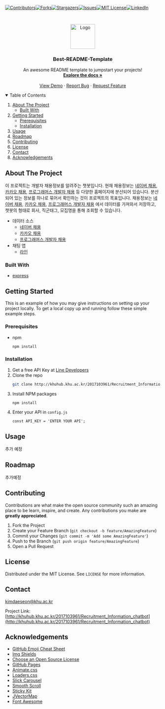 <!--
*** Thanks for checking out the Best-README-Template. If you have a suggestion
*** that would make this better, please fork the repo and create a pull request
*** or simply open an issue with the tag "enhancement".
*** Thanks again! Now go create something AMAZING! :D
-->



<!-- PROJECT SHIELDS -->
<!--
*** I'm using markdown "reference style" links for readability.
*** Reference links are enclosed in brackets [ ] instead of parentheses ( ).
*** See the bottom of this document for the declaration of the reference variables
*** for contributors-url, forks-url, etc. This is an optional, concise syntax you may use.
*** https://www.markdownguide.org/basic-syntax/#reference-style-links
-->
[![Contributors][contributors-shield]][contributors-url][![Forks][forks-shield]][forks-url][![Stargazers][stars-shield]][stars-url][![Issues][issues-shield]][issues-url][![MIT License][license-shield]][license-url][![LinkedIn][linkedin-shield]][linkedin-url]



<!-- PROJECT LOGO -->
<br />

<p align="center">
  <a href="https://github.com/othneildrew/Best-README-Template">
    <img src="images/logo.png" alt="Logo" width="80" height="80">
  </a>

  <h3 align="center">Best-README-Template</h3>

  <p align="center">
    An awesome README template to jumpstart your projects!
    <br />
    <a href="https://github.com/othneildrew/Best-README-Template"><strong>Explore the docs »</strong></a>
    <br />
    <br />
    <a href="https://github.com/othneildrew/Best-README-Template">View Demo</a>
    ·
    <a href="https://github.com/othneildrew/Best-README-Template/issues">Report Bug</a>
    ·
    <a href="https://github.com/othneildrew/Best-README-Template/issues">Request Feature</a>
  </p>
</p>



<!-- TABLE OF CONTENTS -->
<details open="open">
  <summary>Table of Contents</summary>
  <ol>
    <li>
      <a href="#about-the-project">About The Project</a>
      <ul>
        <li><a href="#built-with">Built With</a></li>
      </ul>
    </li>
    <li>
      <a href="#getting-started">Getting Started</a>
      <ul>
        <li><a href="#prerequisites">Prerequisites</a></li>
        <li><a href="#installation">Installation</a></li>
      </ul>
    </li>
    <li><a href="#usage">Usage</a></li>
    <li><a href="#roadmap">Roadmap</a></li>
    <li><a href="#contributing">Contributing</a></li>
    <li><a href="#license">License</a></li>
    <li><a href="#contact">Contact</a></li>
    <li><a href="#acknowledgements">Acknowledgements</a></li>
  </ol>
</details>



<!-- ABOUT THE PROJECT -->
## About The Project

이 프로젝트는 개발자 채용정보를 알려주는 챗봇입니다. 현재 채용정보는 [네이버 채용](https://recruit.navercorp.com/naver/job/list/developer), [카카오 채용](https://careers.kakao.com/jobs), [프로그래머스 개발자 채용](https://programmers.co.kr/job) 등 다양한 홈페이지에 분산되어 있습니다. 분산되어 있는 정보를 하나로 묶어서 확인하는 것이 프로젝트의 목표입니다. 채용정보는 [네이버 채용](https://recruit.navercorp.com/naver/job/list/developer), [카카오 채용](https://careers.kakao.com/jobs),  [프로그래머스 개발자 채용](https://programmers.co.kr/job) 에서 데이터를 가져와서 저장하고, 챗봇의 형태로 회사, 직군태그, 모집명을 통해 조회할 수 있습니다.

- 데이터 소스
  - [네이버 채용](https://recruit.navercorp.com/naver/job/list/developer)
  - [카카오 채용](https://careers.kakao.com/jobs)
  - [프로그래머스 개발자 채용](https://programmers.co.kr/job) 
- 채팅 앱
  - [라인](https://line.me/ko/)

### Built With

* [express](https://getbootstrap.com)



<!-- GETTING STARTED -->

## Getting Started

This is an example of how you may give instructions on setting up your project locally.
To get a local copy up and running follow these simple example steps.

### Prerequisites

* npm
  ```sh
  npm install
  ```

### Installation

1. Get a free API Key at [Line Developers](https://developers.line.biz/en/)
2. Clone the repo
   ```sh
   git clone http://khuhub.khu.ac.kr/2017103961/Recruitment_Information_chatbot
   ```
3. Install NPM packages
   ```sh
   npm install
   ```
4. Enter your API in `config.js`
   ```JS
   const API_KEY = 'ENTER YOUR API';
   ```



<!-- USAGE EXAMPLES -->
## Usage

추가 예정



<!-- ROADMAP -->
## Roadmap

추가예정



<!-- CONTRIBUTING -->
## Contributing

Contributions are what make the open source community such an amazing place to be learn, inspire, and create. Any contributions you make are **greatly appreciated**.

1. Fork the Project
2. Create your Feature Branch (`git checkout -b feature/AmazingFeature`)
3. Commit your Changes (`git commit -m 'Add some AmazingFeature'`)
4. Push to the Branch (`git push origin feature/AmazingFeature`)
5. Open a Pull Request



<!-- LICENSE -->
## License

Distributed under the MIT License. See `LICENSE` for more information.



<!-- CONTACT -->
## Contact

kimdaeseon@khu.ac.kr

Project Link: [http://khuhub.khu.ac.kr/2017103961/Recruitment_Information_chatbot](http://khuhub.khu.ac.kr/2017103961/Recruitment_Information_chatbot)



<!-- ACKNOWLEDGEMENTS -->

## Acknowledgements
* [GitHub Emoji Cheat Sheet](https://www.webpagefx.com/tools/emoji-cheat-sheet)
* [Img Shields](https://shields.io)
* [Choose an Open Source License](https://choosealicense.com)
* [GitHub Pages](https://pages.github.com)
* [Animate.css](https://daneden.github.io/animate.css)
* [Loaders.css](https://connoratherton.com/loaders)
* [Slick Carousel](https://kenwheeler.github.io/slick)
* [Smooth Scroll](https://github.com/cferdinandi/smooth-scroll)
* [Sticky Kit](http://leafo.net/sticky-kit)
* [JVectorMap](http://jvectormap.com)
* [Font Awesome](https://fontawesome.com)





<!-- MARKDOWN LINKS & IMAGES -->
<!-- https://www.markdownguide.org/basic-syntax/#reference-style-links -->
[contributors-shield]: https://img.shields.io/github/contributors/othneildrew/Best-README-Template.svg?style=for-the-badge
[contributors-url]: https://github.com/othneildrew/Best-README-Template/graphs/contributors
[forks-shield]: https://img.shields.io/github/forks/othneildrew/Best-README-Template.svg?style=for-the-badge
[forks-url]: https://github.com/othneildrew/Best-README-Template/network/members
[stars-shield]: https://img.shields.io/github/stars/othneildrew/Best-README-Template.svg?style=for-the-badge
[stars-url]: https://github.com/othneildrew/Best-README-Template/stargazers
[issues-shield]: https://img.shields.io/github/issues/othneildrew/Best-README-Template.svg?style=for-the-badge
[issues-url]: https://github.com/othneildrew/Best-README-Template/issues
[license-shield]: https://img.shields.io/github/license/othneildrew/Best-README-Template.svg?style=for-the-badge
[license-url]: https://github.com/othneildrew/Best-README-Template/blob/master/LICENSE.txt
[linkedin-shield]: https://img.shields.io/badge/-LinkedIn-black.svg?style=for-the-badge&logo=linkedin&colorB=555
[linkedin-url]: https://linkedin.com/in/othneildrew
[product-screenshot]: images/screenshot.png